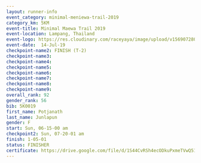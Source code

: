 ```yaml
---
layout: runner-info 
event_category: minimal-meniewa-trail-2019 
category_km: 5KM 
event-title: Minimal Maewa Trail 2019 
event-location: Lampang, Thailand 
event-logo: https://res.cloudinary.com/raceyaya/image/upload/v1569072805/logo/minimal-trail_ktnvsp.jpg 
event-date:  14-Jul-19 
checkpoint-name2: FINISH (T-2) 
checkpoint-name3: 
checkpoint-name4: 
checkpoint-name5: 
checkpoint-name6: 
checkpoint-name7: 
checkpoint-name8: 
checkpoint-name9: 
overall_rank: 92
gender_rank: 56
bib: 5K0019
first_name: Potjanath
last_name: Junlapun
gender: F
start: Sun, 06-15-00 am
checkpoint2: Sun, 07-20-01 am
finish: 1-05-01
status: FINISHER
certificate: https://drive.google.com/file/d/1S44CvRSh4ecODkuPxmeTVwQ51_0Fmrq3/view?usp=sharing
---
```

